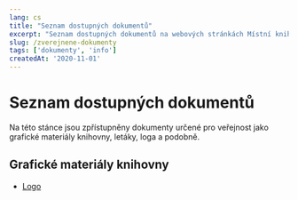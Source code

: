 ```yaml
---
lang: cs
title: "Seznam dostupných dokumentů"
excerpt: "Seznam dostupných dokumentů na webových stránkách Místní knihovny Stonava."
slug: /zverejnene-dokumenty
tags: ['dokumenty', 'info']
createdAt: '2020-11-01'
---
```


# Seznam dostupných dokumentů

Na této stánce jsou zpřístupněny dokumenty určené pro veřejnost jako grafické
materiály knihovny, letáky, loga a podobně.

## Grafické materiály knihovny

- [Logo](/assets/logo.png)
